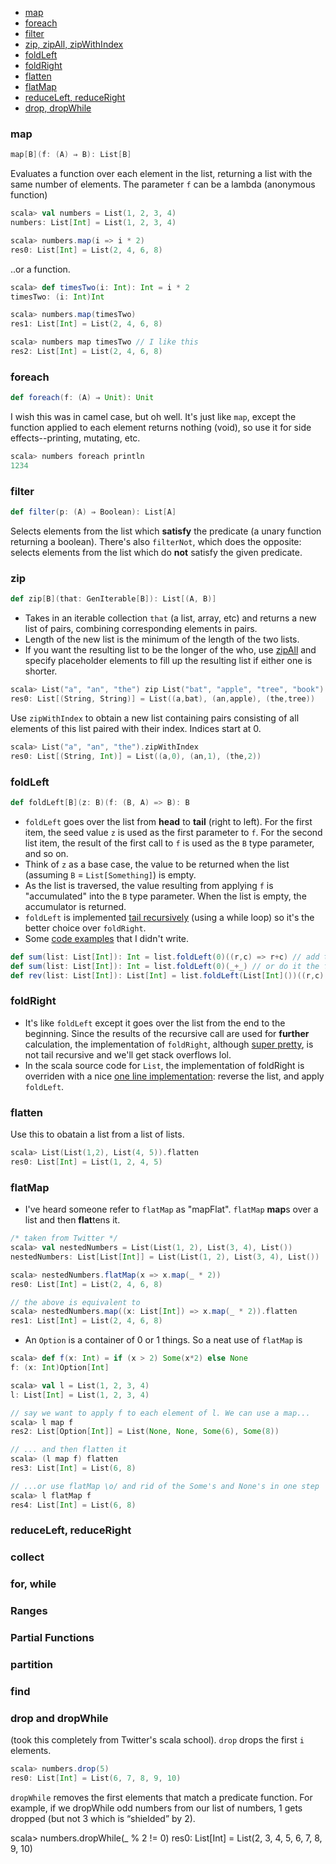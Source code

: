 * [map](#map)
* [foreach](#foreach)
* [filter](#filter)
* [zip, zipAll, zipWithIndex](#zip)
* [foldLeft](#foldleft)
* [foldRight](#foldright)
* [flatten](#flatten)
* [flatMap](#flatmap)
* [reduceLeft, reduceRight](#reduceleft-reduceright)
* [drop, dropWhile](#drop-and-dropwhile)

### map
```scala
map[B](f: (A) ⇒ B): List[B]
```
Evaluates a function over each element in the list, returning a list with the same number of elements. The parameter `f` can be a lambda (anonymous function)

```scala
scala> val numbers = List(1, 2, 3, 4)
numbers: List[Int] = List(1, 2, 3, 4)

scala> numbers.map(i => i * 2)
res0: List[Int] = List(2, 4, 6, 8)
```
..or a function.

```scala
scala> def timesTwo(i: Int): Int = i * 2
timesTwo: (i: Int)Int

scala> numbers.map(timesTwo)
res1: List[Int] = List(2, 4, 6, 8)

scala> numbers map timesTwo // I like this
res2: List[Int] = List(2, 4, 6, 8)
```
### foreach
```scala
def foreach(f: (A) ⇒ Unit): Unit
```

I wish this was in camel case, but oh well. It's just like `map`, except the function applied to each element returns nothing (void), so use it for side effects--printing, mutating, etc.

```scala
scala> numbers foreach println
1234
```

### filter
```scala
def filter(p: (A) ⇒ Boolean): List[A]
```
Selects elements from the list which **satisfy** the predicate (a unary function returning a boolean). There's also `filterNot`, which does the opposite: selects elements from the list which do **not** satisfy the given predicate.

### zip
```scala
def zip[B](that: GenIterable[B]): List[(A, B)]
```
* Takes in an iterable collection `that` (a list, array, etc) and returns a new list of pairs, combining corresponding elements in pairs.
* Length of the new list is the minimum of the length of the two lists.
* If you want the resulting list to be the longer of the who, use [zipAll](http://www.scala-lang.org/api/current/index.html#scala.collection.immutable.List@zipAll[B](that:Iterable[B],thisElem:A,thatElem:B):List[(A,B)]) and specify placeholder elements to fill up the resulting list if either one is shorter.

```scala
scala> List("a", "an", "the") zip List("bat", "apple", "tree", "book")
res0: List[(String, String)] = List((a,bat), (an,apple), (the,tree))
```
Use `zipWithIndex` to obtain a new list containing pairs consisting of all elements of this list paired with their index. Indices start at 0.

```scala
scala> List("a", "an", "the").zipWithIndex
res0: List[(String, Int)] = List((a,0), (an,1), (the,2))
```

### foldLeft
```scala
def foldLeft[B](z: B)(f: (B, A) => B): B
```
* `foldLeft` goes over the list from **head** to **tail** (right to left). For the first item, the seed value `z` is used as the first parameter to `f`. For the second list item, the result of the first call to `f` is used as the `B` type parameter, and so on.
* Think of `z` as a base case, the value to be returned when the list (assuming `B` = `List[Something]`) is empty.
* As the list is traversed, the value resulting from applying `f` is "accumulated" into the `B` type parameter. When the list is empty, the accumulator is returned.
* `foldLeft` is implemented [tail recursively](https://github.com/scala/scala/blob/05016d9035ab9b1c866bd9f12fdd0491f1ea0cbb/src/library/scala/collection/LinearSeqOptimized.scala#L118) (using a while loop) so it's the better choice over `foldRight`.
* Some [code examples](https://oldfashionedsoftware.com/2009/07/30/lots-and-lots-of-foldleft-examples/) that I didn't write.

```scala
def sum(list: List[Int]): Int = list.foldLeft(0)((r,c) => r+c) // add the numbers in a list
def sum(list: List[Int]): Int = list.foldLeft(0)(_+_) // or do it the fancy scala way
def rev(list: List[Int]): List[Int] = list.foldLeft(List[Int]())((r,c) => c::r) // reverse a list
```

### foldRight
* It's like `foldLeft` except it goes over the list from the end to the beginning. Since the results of the recursive call are used for **further** calculation, the implementation of `foldRight`, although [super pretty](https://github.com/scala/scala/blob/05016d9035ab9b1c866bd9f12fdd0491f1ea0cbb/src/library/scala/collection/LinearSeqOptimized.scala#L129), is not tail recursive and we'll get stack overflows lol.
* In the scala source code for `List`, the implementation of foldRight is overriden with a nice [one line implementation](https://github.com/scala/scala/blob/2.12.x/src/library/scala/collection/immutable/List.scala#L393): reverse the list, and apply `foldLeft`.

### flatten

Use this to obatain a list from a list of lists.

```scala
scala> List(List(1,2), List(4, 5)).flatten
res0: List[Int] = List(1, 2, 4, 5)
```

### flatMap

* I've heard someone refer to `flatMap` as "mapFlat". `flatMap` **map**s over a list and then **flat**tens it.
```scala
/* taken from Twitter */
scala> val nestedNumbers = List(List(1, 2), List(3, 4), List())
nestedNumbers: List[List[Int]] = List(List(1, 2), List(3, 4), List())

scala> nestedNumbers.flatMap(x => x.map(_ * 2))
res0: List[Int] = List(2, 4, 6, 8)

// the above is equivalent to
scala> nestedNumbers.map((x: List[Int]) => x.map(_ * 2)).flatten
res1: List[Int] = List(2, 4, 6, 8)
```
* An `Option` is a container of 0 or 1 things. So a neat use of `flatMap` is
```scala
scala> def f(x: Int) = if (x > 2) Some(x*2) else None
f: (x: Int)Option[Int]

scala> val l = List(1, 2, 3, 4)
l: List[Int] = List(1, 2, 3, 4)

// say we want to apply f to each element of l. We can use a map...
scala> l map f
res2: List[Option[Int]] = List(None, None, Some(6), Some(8))

// ... and then flatten it
scala> (l map f) flatten
res3: List[Int] = List(6, 8)

// ...or use flatMap \o/ and rid of the Some's and None's in one step
scala> l flatMap f
res4: List[Int] = List(6, 8)
```

### reduceLeft, reduceRight

### collect

### for, while

### Ranges

### Partial Functions

### partition

### find

### drop and dropWhile

(took this completely from Twitter's scala school). `drop` drops the first `i` elements.

```scala
scala> numbers.drop(5)
res0: List[Int] = List(6, 7, 8, 9, 10)
```
`dropWhile` removes the first elements that match a predicate function. For example, if we dropWhile odd numbers from our list of numbers, 1 gets dropped (but not 3 which is “shielded” by 2).

scala> numbers.dropWhile(_ % 2 != 0)
res0: List[Int] = List(2, 3, 4, 5, 6, 7, 8, 9, 10)
